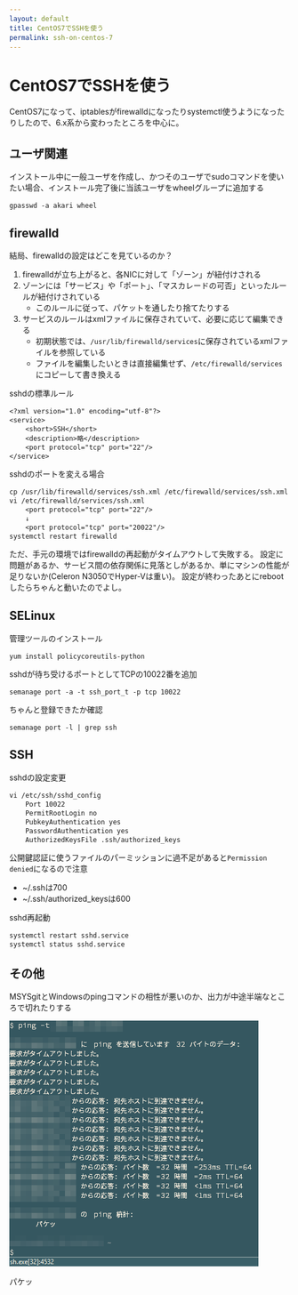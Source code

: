 ```yaml
---
layout: default
title: CentOS7でSSHを使う
permalink: ssh-on-centos-7
---
```


CentOS7でSSHを使う
====

CentOS7になって、iptablesがfirewalldになったりsystemctl使うようになったりしたので、6.x系から変わったところを中心に。

ユーザ関連
----

インストール中に一般ユーザを作成し、かつそのユーザでsudoコマンドを使いたい場合、インストール完了後に当該ユーザをwheelグループに追加する

	gpasswd -a akari wheel


firewalld
----

結局、firewalldの設定はどこを見ているのか？

1. firewalldが立ち上がると、各NICに対して「ゾーン」が紐付けされる
1. ゾーンには「サービス」や「ポート」、「マスカレードの可否」といったルールが紐付けされている
	+ このルールに従って、パケットを通したり捨てたりする
1. サービスのルールはxmlファイルに保存されていて、必要に応じて編集できる
	+ 初期状態では、`/usr/lib/firewalld/services`に保存されているxmlファイルを参照している
	+ ファイルを編集したいときは直接編集せず、`/etc/firewalld/services`にコピーして書き換える

sshdの標準ルール

	<?xml version="1.0" encoding="utf-8"?>
	<service>
		<short>SSH</short>
		<description>略</description>
		<port protocol="tcp" port="22"/>
	</service>

sshdのポートを変える場合

	cp /usr/lib/firewalld/services/ssh.xml /etc/firewalld/services/ssh.xml
	vi /etc/firewalld/services/ssh.xml
		<port protocol="tcp" port="22"/>
		↓
		<port protocol="tcp" port="20022"/>
	systemctl restart firewalld

ただ、手元の環境ではfirewalldの再起動がタイムアウトして失敗する。
設定に問題があるか、サービス間の依存関係に見落としがあるか、単にマシンの性能が足りないか(Celeron N3050でHyper-Vは重い)。
設定が終わったあとにrebootしたらちゃんと動いたのでよし。

SELinux
----

管理ツールのインストール

	yum install policycoreutils-python

sshdが待ち受けるポートとしてTCPの10022番を追加

	semanage port -a -t ssh_port_t -p tcp 10022

ちゃんと登録できたか確認

	semanage port -l | grep ssh


SSH
----

sshdの設定変更

	vi /etc/ssh/sshd_config
		Port 10022
		PermitRootLogin no
		PubkeyAuthentication yes
		PasswordAuthentication yes
		AuthorizedKeysFile .ssh/authorized_keys		

公開鍵認証に使うファイルのパーミッションに過不足があると`Permission denied`になるので注意

* ~/.sshは700
* ~/.ssh/authorized_keysは600

sshd再起動

	systemctl restart sshd.service
	systemctl status sshd.service


その他
----

MSYSgitとWindowsのpingコマンドの相性が悪いのか、出力が中途半端なところで切れたりする

![](/assets/images/2015-09-06-ssh-on-centos-7/ping.png)

パケッ
